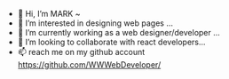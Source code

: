 - 👋 Hi, I’m MARK ~
- 👀 I’m interested in designing web pages ...
- 🌱 I’m currently working as a web designer/developer ...
- 💞️ I’m looking to collaborate with react developers...
- 📫 reach me on my github account https://github.com/WWWebDeveloper/

<!---
WWWebDeveloper/WWWebDeveloper is a ✨ special ✨ repository because its `README.md` (this file) appears on your GitHub profile.
You can click the Preview link to take a look at your changes.
--->
